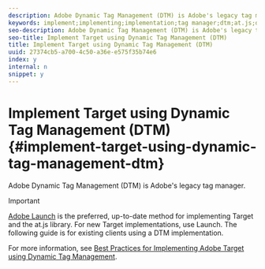 ```yaml
---
description: Adobe Dynamic Tag Management (DTM) is Adobe's legacy tag manager.
keywords: implement;implementing;implementation;tag manager;dtm;at.js;dynamic tag management
seo-description: Adobe Dynamic Tag Management (DTM) is Adobe's legacy tag manager.
seo-title: Implement Target using Dynamic Tag Management (DTM)
title: Implement Target using Dynamic Tag Management (DTM)
uuid: 27374cb5-a700-4c50-a36e-e575f35b74e6
index: y
internal: n
snippet: y
---
```


# Implement Target using Dynamic Tag Management (DTM){#implement-target-using-dynamic-tag-management-dtm}

Adobe Dynamic Tag Management (DTM) is Adobe's legacy tag manager.

>[!IMPORTANT]
>
>[Adobe Launch](../../../c-implementing-target/c-implementing-target-for-client-side-web/how-to-deployatjs/cmp-implementing-target-using-adobe-launch.md#topic_5234DDAEB0834333BD6BA1B05892FC25) is the preferred, up-to-date method for implementing Target and the at.js library. For new Target implementations, use Launch. The following guide is for existing clients using a DTM implementation.

For more information, see [Best Practices for Implementing Adobe Target using Dynamic Tag Management](https://marketing.adobe.com/resources/help/en_US/dtm/target/). 
